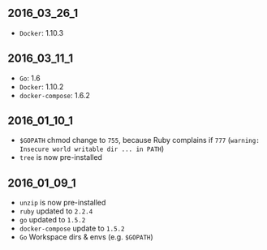 ## 2016_03_26_1

* `Docker`: 1.10.3

## 2016_03_11_1

* `Go`: 1.6
* `Docker`: 1.10.2
* `docker-compose`: 1.6.2

## 2016_01_10_1

* `$GOPATH` chmod change to `755`, because Ruby complains if `777` (`warning: Insecure world writable dir ... in PATH`)
* `tree` is now pre-installed

## 2016_01_09_1

* `unzip` is now pre-installed
* `ruby` updated to `2.2.4`
* `go` updated to `1.5.2`
* `docker-compose` update to `1.5.2`
* `Go` Workspace dirs & envs (e.g. `$GOPATH`)
